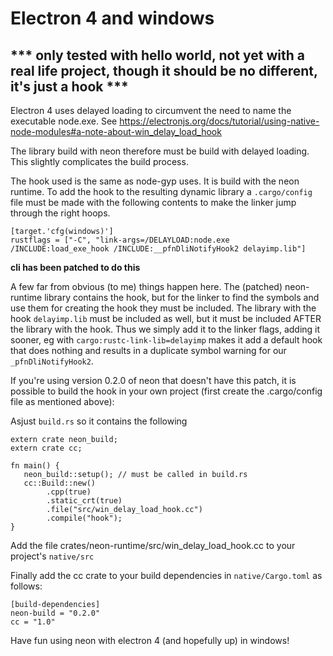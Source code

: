 Electron 4 and windows
======================


*** only tested with hello world, not yet with a real life project, though it should be no different, it's just a hook ***
----------------------------------------------------------------------

Electron 4 uses delayed loading to circumvent the need to name the executable node.exe. See https://electronjs.org/docs/tutorial/using-native-node-modules#a-note-about-win_delay_load_hook

The library build with neon therefore must be build with delayed loading. This slightly complicates the build process.

The hook used is the same as node-gyp uses. It is build with the neon runtime. To add the hook to the resulting dynamic library a `.cargo/config` file must be made with the following contents to make the linker jump through the right hoops.

```
[target.'cfg(windows)']
rustflags = ["-C", "link-args=/DELAYLOAD:node.exe /INCLUDE:load_exe_hook /INCLUDE:__pfnDliNotifyHook2 delayimp.lib"]
```

**cli has been patched to do this**

A few far from obvious (to me) things happen here. The (patched) neon-runtime library contains the hook, but for the linker to find the symbols and use them for creating the hook they must be included. The library with the hook `delayimp.lib` must be included as well, but it must be included AFTER the library with the hook. Thus we simply add it to the linker flags, adding it sooner, eg with `cargo:rustc-link-lib=delayimp` makes it add a default hook that does nothing and results in a duplicate symbol warning for our `_pfnDliNotifyHook2`.

If you're using version 0.2.0 of neon that doesn't have this patch, it is possible to build the hook in your own project (first create the .cargo/config file as mentioned above):

Asjust `build.rs` so it contains the following

```
extern crate neon_build;
extern crate cc;

fn main() {
   neon_build::setup(); // must be called in build.rs
   cc::Build::new()
        .cpp(true)
        .static_crt(true)
        .file("src/win_delay_load_hook.cc")
        .compile("hook");
}
```

Add the file crates/neon-runtime/src/win_delay_load_hook.cc to your project's `native/src`

Finally add the cc crate to your build dependencies in `native/Cargo.toml` as follows:

```
[build-dependencies]
neon-build = "0.2.0"
cc = "1.0"
```

Have fun using neon with electron 4 (and hopefully up) in windows!
